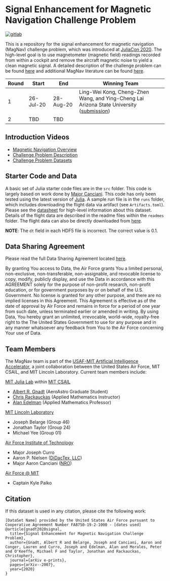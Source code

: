 # Signal Enhancement for Magnetic Navigation Challenge Problem

<p align="left">
    <a href="https://gitlab.com/gnadt/MagNav-jl/-/jobs">
        <img src="https://gitlab.com/gnadt/MagNav-jl/badges/master/pipeline.svg" title="gitlab">
    </a>
<!--     <a href="https://codecov.io/gh/MIT-AI-Accelerator/MagNav.jl">
        <img src="https://codecov.io/gh/MIT-AI-Accelerator/MagNav.jl/branch/master/graph/badge.svg" title="codecov">
    </a> -->
</p>

This is a repository for the signal enhancement for magnetic navigation (MagNav) challenge problem, which was introduced at [JuliaCon 2020](https://live.juliacon.org/talk/C9FGPP). The high-level goal is to use magnetometer (magnetic field) readings recorded from within a cockpit and remove the aircraft magnetic noise to yield a clean magnetic signal. A detailed description of the challenge problem can be found [here](https://arxiv.org/pdf/2007.12158.pdf) and additional MagNav literature can be found [here](https://github.com/MIT-AI-Accelerator/sciml-papers/tree/master/magnav).

|Round|Start|End|Winning Team|
|--|--|--|--|
|1|26-Jul-20|28-Aug-20|Ling-Wei Kong, Cheng-Zhen Wang, and Ying-Cheng Lai <br /> Arizona State University ([submission](https://github.com/lw-kong/MagNav))|
|2|TBD|TBD||

## Introduction Videos

- [Magnetic Navigation Overview](https://youtu.be/S3wKHDsHq8A)
- [Challenge Problem Description](https://youtu.be/qLKd1gwJhoA)
- [Challenge Problem Datasets](https://youtu.be/fyEt6XJRvvg)

## Starter Code and Data

A basic set of Julia starter code files are in the `src` folder. This code is largely based on work done by [Major Canciani](https://apps.dtic.mil/dtic/tr/fulltext/u2/1017870.pdf). This code has only been tested using the latest version of [Julia](https://julialang.org/downloads/). A sample run file is in the `runs` folder, which includes downloading the flight data via artifact (see `Artifacts.toml`). Please see the [datasheet](https://github.com/MIT-AI-Accelerator/MagNav.jl/blob/master/challenge_problem_datasheet.pdf) for high-level information about this dataset. Details of the flight data are described in the readme files within the `readmes` folder. The flight data can also be directly downloaded from [here](https://www.dropbox.com/sh/dl/x37yr72x5a5nbz0/AADBt8ioU4Lm7JgEMQvPD7gxa/flight_data.tar.gz).

**NOTE**: The `dt` field in each HDF5 file is incorrect. The correct value is 0.1.

## Data Sharing Agreement

Please read the full Data Sharing Agreement located [here](https://github.com/MIT-AI-Accelerator/MagNav.jl/blob/master/DATA_SHARING_AGREEMENT.md).

By granting You access to Data, the Air Force grants You a limited personal, non-exclusive, non-transferable, non-assignable, and revocable license to copy, modify, publicly display, and use the Data in accordance with this AGREEMENT solely for the purpose of non-profit research, non-profit education, or for government purposes by or on behalf of the U.S. Government. No license is granted for any other purpose, and there are no implied licenses in this Agreement. This Agreement is effective as of the date of approval by Air Force and remains in force for a period of one year from such date, unless terminated earlier or amended in writing. By using Data, You hereby grant an unlimited, irrevocable, world-wide, royalty-free right to the The United States Government to use for any purpose and in any manner whatsoever any feedback from You to the Air Force concerning Your use of Data.

## Team Members

The MagNav team is part of the [USAF-MIT Artificial Intelligence Accelerator](https://aia.mit.edu/), a joint collaboration between the United States Air Force, MIT CSAIL, and MIT Lincoln Laboratory. Current team members include:

[MIT Julia Lab](https://julia.mit.edu/) within [MIT CSAIL](https://www.csail.mit.edu/)
- [Albert R. Gnadt](https://gnadt.github.io/) (AeroAstro Graduate Student)
- [Chris Rackauckas](https://chrisrackauckas.com/) (Applied Mathematics Instructor)
- [Alan Edelman](http://www-math.mit.edu/~edelman/) (Applied Mathematics Professor)

[MIT Lincoln Laboratory](https://www.ll.mit.edu/)
- Joseph Belarge (Group 46)
- Jonathan Taylor (Group 24)
- Michael Yee (Group 01)

[Air Force Institute of Technology](https://www.afit.edu/)
- Major Joseph Curro
- Aaron P. Nielsen ([DiDacTex, LLC](https://www.didactex.com/))
- Major Aaron Canciani ([NRO](https://www.nro.gov/))

[Air Force @ MIT](https://aia.mit.edu/about-us/)
- Captain Kyle Palko

## Citation

If this dataset is used in any citation, please cite the following work:

```
[DataSet Name] provided by the United States Air Force pursuant to Cooperative Agreement Number FA8750-19-2-1000 - [dates used]
@article{gnadt2020signal,
  title={Signal Enhancement for Magnetic Navigation Challenge Problem},
  author={Gnadt, Albert R and Belarge, Joseph and Canciani, Aaron and Conger, Lauren and Curro, Joseph and Edelman, Alan and Morales, Peter and O'Keeffe, Michael F and Taylor, Jonathan and Rackauckas, Christopher},
  journal={arXiv e-prints},
  pages={arXiv--2007},
  year={2020}
}
```
